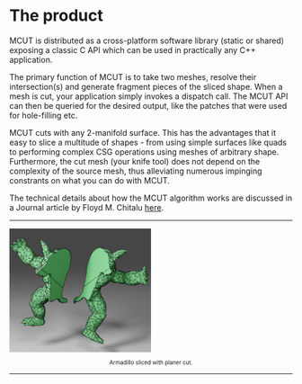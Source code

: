 # The product

MCUT is distributed as a cross-platform software library (static or shared) exposing a classic C API which can be used in practically any C++ application.

The primary function of MCUT is to take two meshes, resolve their intersection(s) and generate fragment pieces of the sliced shape. When a mesh is cut, your application simply invokes a dispatch call. The MCUT API can then be queried for the desired output, like the patches that were used for hole-filling etc.

MCUT cuts with any 2-manifold surface. This has the advantages that it easy to slice a multitude of shapes - from using simple surfaces like quads to performing complex CSG operations using meshes of arbitrary shape. Furthermore, the cut mesh (your knife tool) does not depend on the complexity of the source mesh, thus alleviating numerous impinging constrants on what you can do with MCUT.

The technical details about how the MCUT algorithm works are discussed in a Journal article by Floyd M. Chitalu [here](https://onlinelibrary.wiley.com/journal/14678659).

----

<div>
  <img src="../media/mcut_armadillo-slice.png" alt="mcut-extremely-concave-cut" style="width:50%" class="center"/> 
  <p style="text-align:center;font-size:70%;">Armadillo sliced with planer cut.</p>
</div>

----